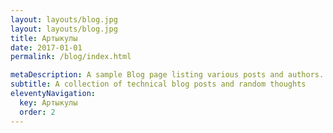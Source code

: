 ```yaml
---
layout: layouts/blog.jpg
layout: layouts/blog.jpg
title: Артыкулы
date: 2017-01-01
permalink: /blog/index.html

metaDescription: A sample Blog page listing various posts and authors.
subtitle: A collection of technical blog posts and random thoughts
eleventyNavigation:
  key: Артыкулы
  order: 2
---
```

